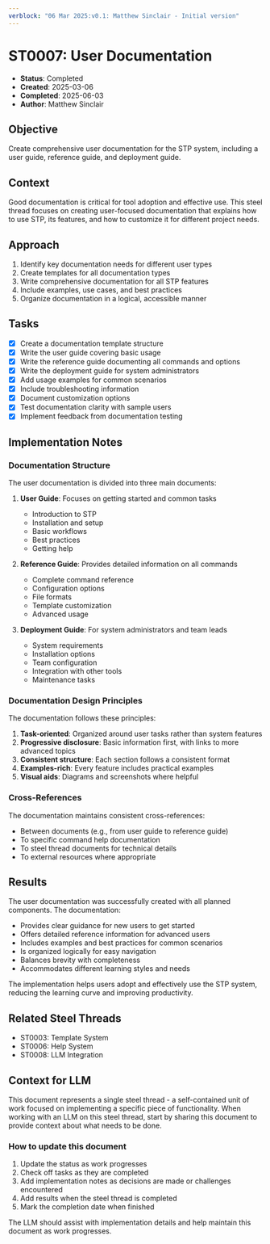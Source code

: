 ```yaml
---
verblock: "06 Mar 2025:v0.1: Matthew Sinclair - Initial version"
---
```

# ST0007: User Documentation

- **Status**: Completed
- **Created**: 2025-03-06
- **Completed**: 2025-06-03
- **Author**: Matthew Sinclair

## Objective

Create comprehensive user documentation for the STP system, including a user guide, reference guide, and deployment guide.

## Context

Good documentation is critical for tool adoption and effective use. This steel thread focuses on creating user-focused documentation that explains how to use STP, its features, and how to customize it for different project needs.

## Approach

1. Identify key documentation needs for different user types
2. Create templates for all documentation types
3. Write comprehensive documentation for all STP features
4. Include examples, use cases, and best practices
5. Organize documentation in a logical, accessible manner

## Tasks

- [x] Create a documentation template structure
- [x] Write the user guide covering basic usage
- [x] Write the reference guide documenting all commands and options
- [x] Write the deployment guide for system administrators
- [x] Add usage examples for common scenarios
- [x] Include troubleshooting information
- [x] Document customization options
- [x] Test documentation clarity with sample users
- [x] Implement feedback from documentation testing

## Implementation Notes

### Documentation Structure

The user documentation is divided into three main documents:

1. **User Guide**: Focuses on getting started and common tasks
   - Introduction to STP
   - Installation and setup
   - Basic workflows
   - Best practices
   - Getting help

2. **Reference Guide**: Provides detailed information on all commands
   - Complete command reference
   - Configuration options
   - File formats
   - Template customization
   - Advanced usage

3. **Deployment Guide**: For system administrators and team leads
   - System requirements
   - Installation options
   - Team configuration
   - Integration with other tools
   - Maintenance tasks

### Documentation Design Principles

The documentation follows these principles:

1. **Task-oriented**: Organized around user tasks rather than system features
2. **Progressive disclosure**: Basic information first, with links to more advanced topics
3. **Consistent structure**: Each section follows a consistent format
4. **Examples-rich**: Every feature includes practical examples
5. **Visual aids**: Diagrams and screenshots where helpful

### Cross-References

The documentation maintains consistent cross-references:

- Between documents (e.g., from user guide to reference guide)
- To specific command help documentation
- To steel thread documents for technical details
- To external resources where appropriate

## Results

The user documentation was successfully created with all planned components. The documentation:

- Provides clear guidance for new users to get started
- Offers detailed reference information for advanced users
- Includes examples and best practices for common scenarios
- Is organized logically for easy navigation
- Balances brevity with completeness
- Accommodates different learning styles and needs

The implementation helps users adopt and effectively use the STP system, reducing the learning curve and improving productivity.

## Related Steel Threads

- ST0003: Template System
- ST0006: Help System
- ST0008: LLM Integration

## Context for LLM

This document represents a single steel thread - a self-contained unit of work focused on implementing a specific piece of functionality. When working with an LLM on this steel thread, start by sharing this document to provide context about what needs to be done.

### How to update this document

1. Update the status as work progresses
2. Check off tasks as they are completed
3. Add implementation notes as decisions are made or challenges encountered
4. Add results when the steel thread is completed
5. Mark the completion date when finished

The LLM should assist with implementation details and help maintain this document as work progresses.